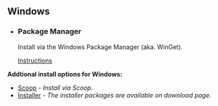 ## Windows

<ul class="install-instruction">
  <li class="resource featured">
    <h3>Package Manager</h3>
    <p class="description">
      Install via the Windows Package Manager (aka. WinGet).
    </p>
    <a href="/install/windows#install-via-windows-package-manager" class="cta-secondary">Instructions</a>
  </li>
</ul>

**Addtional install options for Windows:**

* [Scoop](/install/windows#install-via-scoop) - *Install via Scoop.*
* [Installer](/install/windows#traditional-installation) - *The installer packages are available on download page.*
